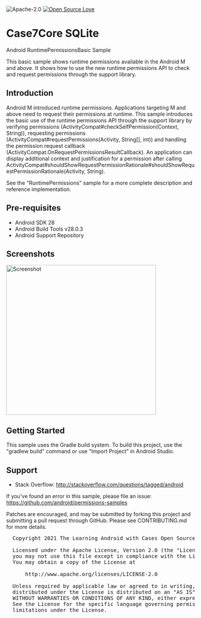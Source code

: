 ![Apache-2.0](https://img.shields.io/badge/license-Apache-blue)  [![Open Source Love](https://badges.frapsoft.com/os/v1/open-source.png?v=103)](https://github.com/ellerbrock/open-source-badges/)

# Case7Core SQLite

Android RuntimePermissionsBasic Sample

This basic sample shows runtime permissions available in the Android M and above.
It shows how to use the new runtime permissions API to check and request permissions through the
support library.

Introduction
------------

Android M introduced runtime permissions. Applications targeting M and above need to request their
permissions at runtime.
This sample introduces the basic use of the runtime permissions API through the support library by
verifying permissions (ActivityCompat#checkSelfPermission(Context, String)), requesting permissions (ActivityCompat#requestPermissions(Activity, String[], int))
and handling the permission request callback (ActivityCompat.OnRequestPermissionsResultCallback).
An application can display additional context and justification for a permission after calling
ActivityCompat#shouldShowRequestPermissionRationale#shouldShowRequestPermissionRationale(Activity, String).

See the "RuntimePermissions" sample for a more complete description and reference implementation.

Pre-requisites
--------------

- Android SDK 28
- Android Build Tools v28.0.3
- Android Support Repository

Screenshots
-------------

<img src="screenshots/screenshot-1.png" height="400" alt="Screenshot"/> 

Getting Started
---------------

This sample uses the Gradle build system. To build this project, use the
"gradlew build" command or use "Import Project" in Android Studio.

Support
-------

- Stack Overflow: http://stackoverflow.com/questions/tagged/android

If you've found an error in this sample, please file an issue:
https://github.com/android/permissions-samples

Patches are encouraged, and may be submitted by forking this project and
submitting a pull request through GitHub. Please see CONTRIBUTING.md for more details.


 <pre>
  Copyright 2021 The Learning Android with Cases Open Source Project

  Licensed under the Apache License, Version 2.0 (the "License");
  you may not use this file except in compliance with the License.
  You may obtain a copy of the License at

      http://www.apache.org/licenses/LICENSE-2.0

  Unless required by applicable law or agreed to in writing, software
  distributed under the License is distributed on an "AS IS" BASIS,
  WITHOUT WARRANTIES OR CONDITIONS OF ANY KIND, either express or implied.
  See the License for the specific language governing permissions and
  limitations under the License.
  
</pre>
